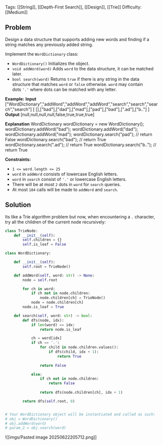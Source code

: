 Tags: [[String]], [[Depth-First Search]], [[Design]], [[Trie]]
Difficulty: [[Medium]]
## Problem
Design a data structure that supports adding new words and finding if a string matches any previously added string.

Implement the `WordDictionary` class:

- `WordDictionary()` Initializes the object.
- `void addWord(word)` Adds `word` to the data structure, it can be matched later.
- `bool search(word)` Returns `true` if there is any string in the data structure that matches `word` or `false` otherwise. `word` may contain dots `'.'` where dots can be matched with any letter.

**Example:**
**Input**
["WordDictionary","addWord","addWord","addWord","search","search","search","search"]
[ [],["bad"],["dad"],["mad"],["pad"],["bad"],[".ad"],["b.."] ]
**Output**
[null,null,null,null,false,true,true,true]

**Explanation**
WordDictionary wordDictionary = new WordDictionary();
wordDictionary.addWord("bad");
wordDictionary.addWord("dad");
wordDictionary.addWord("mad");
wordDictionary.search("pad"); // return False
wordDictionary.search("bad"); // return True
wordDictionary.search(".ad"); // return True
wordDictionary.search("b.."); // return True

**Constraints:**
- `1 <= word.length <= 25`
- `word` in `addWord` consists of lowercase English letters.
- `word` in `search` consist of `'.'` or lowercase English letters.
- There will be at most `2` dots in `word` for `search` queries.
- At most `104` calls will be made to `addWord` and `search`.

## Solution
Its like a Trie algorithm problem but now, when encountering a `.` character, try all the children of the current node recursively:

```python
class TrieNode:
    def __init__(self):
        self.children = {}
        self.is_leaf = False

class WordDictionary:

    def __init__(self):
        self.root = TrieNode()

    def addWord(self, word: str) -> None:
        node = self.root

        for ch in word:
            if ch not in node.children:
                node.children[ch] = TrieNode()
            node = node.children[ch]
        node.is_leaf = True

    def search(self, word: str) -> bool:
        def dfs(node, idx):
            if len(word) == idx:
                return node.is_leaf

            ch = word[idx]
            if ch == '.':
                for child in node.children.values():
                    if dfs(child, idx + 1):
                        return True
                
                return False

            else:
                if ch not in node.children:
                    return False
                
                return dfs(node.children[ch], idx + 1)

        return dfs(self.root, 0)


# Your WordDictionary object will be instantiated and called as such:
# obj = WordDictionary()
# obj.addWord(word)
# param_2 = obj.search(word)
```

![[imgs/Pasted image 20250622205712.png]]

